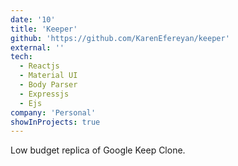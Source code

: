 ```yaml
---
date: '10'
title: 'Keeper'
github: 'https://github.com/KarenEfereyan/keeper'
external: ''
tech:
  - Reactjs
  - Material UI
  - Body Parser
  - Expressjs
  - Ejs
company: 'Personal'
showInProjects: true
---
```

    
Low budget replica of Google Keep Clone.
